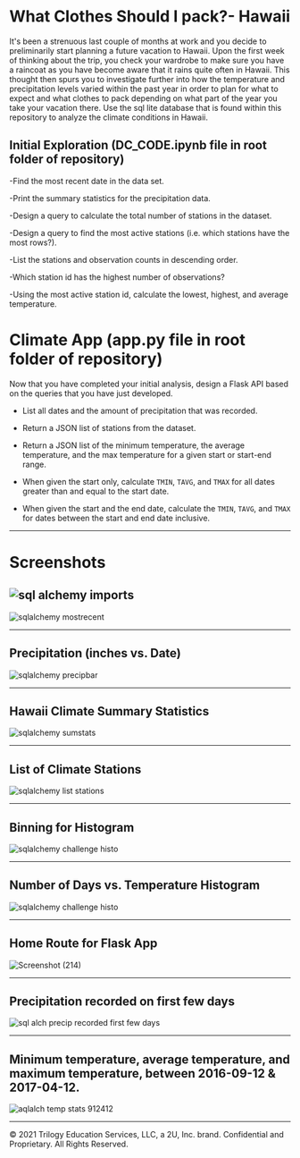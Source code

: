 # What Clothes Should I pack?- Hawaii

It's been a strenuous last couple of months at work and you decide to preliminarily start planning a future vacation to Hawaii. Upon the first week of thinking about the trip, you check your wardrobe to make sure you have a raincoat as you have become aware that it rains quite often in Hawaii. This thought then spurs you to investigate further into how the temperature and precipitation levels varied within the past year in order to plan for what to expect and what clothes to pack depending on what part of the year you take your vacation there. Use the sql lite database that is found within this repository to analyze the climate conditions in Hawaii. 

## Initial Exploration (DC_CODE.ipynb file in root folder of repository)

-Find the most recent date in the data set.

-Print the summary statistics for the precipitation data.

-Design a query to calculate the total number of stations in the dataset.

-Design a query to find the most active stations (i.e. which stations have the most rows?).

-List the stations and observation counts in descending order.

-Which station id has the highest number of observations?

-Using the most active station id, calculate the lowest, highest, and average temperature.

# Climate App (app.py file in root folder of repository)

Now that you have completed your initial analysis, design a Flask API based on the queries that you have just developed.


  * List all dates and the amount of precipitation that was recorded.

  * Return a JSON list of stations from the dataset.

  * Return a JSON list of the minimum temperature, the average temperature, and the max temperature for a given start or start-end range.

  * When given the start only, calculate `TMIN`, `TAVG`, and `TMAX` for all dates greater than and equal to the start date.

  * When given the start and the end date, calculate the `TMIN`, `TAVG`, and `TMAX` for dates between the start and end date inclusive.

--------------------------------------------------------------------------------------------------------------------------------------------------------------------------------------
  
  # Screenshots
  
![sql alchemy imports](https://user-images.githubusercontent.com/101612220/202082472-592a0007-4e87-4bae-8751-0d72ca385aea.png)
--------------------------------------------------------------------------------------------------------------------------------------------------------------------

![sqlalchemy mostrecent](https://user-images.githubusercontent.com/101612220/202082537-dd91b556-3f93-4dac-8203-ec7a96d5f0b3.png)

--------------------------------------------------------------------------------------------------------------------------------------------------------------------

## Precipitation (inches vs. Date)
![sqlalchemy precipbar](https://user-images.githubusercontent.com/101612220/202082564-a645516a-cdf3-428f-8246-7da6c3e8cf31.png)

--------------------------------------------------------------------------------------------------------------------------------------------------------------------

## Hawaii Climate Summary Statistics
![sqlalchemy sumstats](https://user-images.githubusercontent.com/101612220/202082583-43cbd0f5-5c04-4a5c-9c7a-dbf24f635a37.png)

--------------------------------------------------------------------------------------------------------------------------------------------------------------------

## List of Climate Stations

![sqlalchemy list stations](https://user-images.githubusercontent.com/101612220/202082642-0279429c-e210-4dd6-9ffc-df14ae3aaaf8.png)

--------------------------------------------------------------------------------------------------------------------------------------------------------------------

## Binning for Histogram

![sqlalchemy challenge histo](https://user-images.githubusercontent.com/101612220/202085131-85bdbb04-ca7f-4ed3-9666-3107ed9974a2.png)


--------------------------------------------------------------------------------------------------------------------------------------------------------------------

## Number of Days vs. Temperature Histogram

![sqlalchemy challenge histo](https://user-images.githubusercontent.com/101612220/202082007-c9f6f8b9-6b1e-4128-ae54-ffdc44a2a32a.png)

--------------------------------------------------------------------------------------------------------------------------------------------------------------------

## Home Route for Flask App

![Screenshot (214)](https://user-images.githubusercontent.com/101612220/202084871-f73a2a59-e52e-4209-ba6a-f89e53233e1f.png)

--------------------------------------------------------------------------------------------------------------------------------------------------------------------

## Precipitation recorded on first few days

![sql alch precip recorded first few days](https://user-images.githubusercontent.com/101612220/202084411-00bae390-0955-42da-bbae-89784ce6b944.png)

--------------------------------------------------------------------------------------------------------------------------------------------------------------------

## Minimum temperature, average temperature, and maximum temperature, between 2016-09-12 & 2017-04-12.

![aqlalch temp stats 912412](https://user-images.githubusercontent.com/101612220/202084398-76cbeba4-58c8-4330-bfdd-d3d3469da20c.png)


--------------------------------------------------------------------------------------------------------------------------------------------------------------------



© 2021 Trilogy Education Services, LLC, a 2U, Inc. brand. Confidential and Proprietary. All Rights Reserved.
